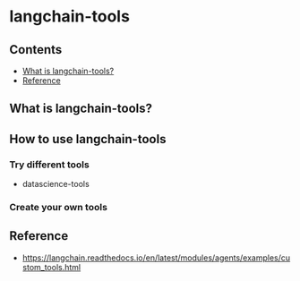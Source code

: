 # langchain-tools

## Contents
* [What is langchain-tools?](#what-is-langchain-tools)
* [Reference](#reference)

## What is langchain-tools?


## How to use langchain-tools

### Try different tools
* datascience-tools


### Create your own tools

## Reference
* https://langchain.readthedocs.io/en/latest/modules/agents/examples/custom_tools.html